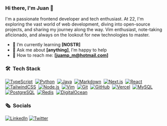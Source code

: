 ### Hi there, I'm Juan 👋

I'm a passionate frontend developer and tech enthusiast. At 22, I'm exploring the vast world of web development, diving into open-source projects, and sharing my journey along the way. Vim enthusiast, note-taking aficionado, and always on the lookout for new technologies to master.

- 🌱 I’m currently learning **[NOSTR]**
- 💬 Ask me about **[anything]**, I'm happy to help
- 📧 How to reach me: **[juamp_m@hotmail.com]**


### 🛠 &nbsp;Tech Stack

[![TypeScript](https://img.shields.io/badge/-TypeScript-05122A?style=flat&logo=typescript)](https://www.typescriptlang.org/)&nbsp;
[![Python](https://img.shields.io/badge/-Python-05122A?style=flat&logo=python)](https://www.python.org/)&nbsp;
[![Java](https://img.shields.io/badge/-Java-05122A?style=flat&logo=openjdk&logoColor=FFA518)](https://www.oracle.com/java/)&nbsp;
[![Markdown](https://img.shields.io/badge/-Markdown-05122A?style=flat&logo=markdown)](https://daringfireball.net/projects/markdown/)&nbsp;
[![Next.js](https://img.shields.io/badge/-Next.js-05122A?style=flat&logo=next.js)](https://nextjs.org/)&nbsp;
[![React](https://img.shields.io/badge/-React-05122A?style=flat&logo=react)](https://reactjs.org/)&nbsp;
[![TailwindCSS](https://img.shields.io/badge/-TailwindCSS-05122A?style=flat&logo=tailwindcss)](https://tailwindcss.com/)&nbsp;
[![Node.js](https://img.shields.io/badge/-Node.js-05122A?style=flat&logo=node.js)](https://nodejs.org/)&nbsp;
[![Vim](https://img.shields.io/badge/-Vim-05122A?style=flat&logo=vim&logoColor=019733)](https://www.vim.org/)&nbsp;
[![Git](https://img.shields.io/badge/-Git-05122A?style=flat&logo=git)](https://git-scm.com/)&nbsp;
[![GitHub](https://img.shields.io/badge/-GitHub-05122A?style=flat&logo=github)](https://github.com/)&nbsp;
[![Vercel](https://img.shields.io/badge/-Vercel-05122A?style=flat&logo=vercel)](https://www.vercel.com/)&nbsp;
[![MySQL](https://img.shields.io/badge/-MySQL-05122A?style=flat&logo=mysql)](https://www.mysql.com/)&nbsp;
[![PostgreSQL](https://img.shields.io/badge/-PostgreSQL-05122A?style=flat&logo=postgresql)](https://www.postgresql.org/)&nbsp;
[![Redis](https://img.shields.io/badge/-Redis-05122A?style=flat&logo=redis)](https://www.redis.io/)&nbsp;
[![DigitalOcean](https://img.shields.io/badge/-DigitalOcean-05122A?style=flat&logo=digitalocean)](https://www.digitalocean.com/)&nbsp;

### 🗞️ &nbsp;Socials
[![LinkedIn](https://img.shields.io/badge/LinkedIn-0077B5?style=for-the-badge&logo=linkedin&logoColor=white)](https://linkedin.com/in/juampemartin)
[![Twitter](https://img.shields.io/badge/Twitter-000000?style=for-the-badge&logo=x&logoColor=white)](https://x.com/juamp_m)
